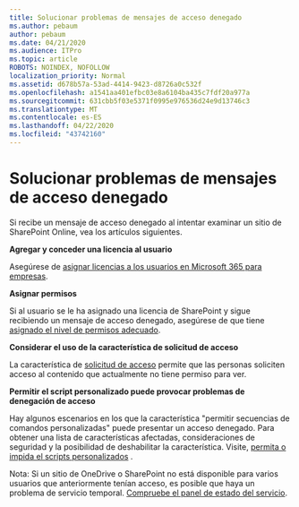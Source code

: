 ```yaml
---
title: Solucionar problemas de mensajes de acceso denegado
ms.author: pebaum
author: pebaum
ms.date: 04/21/2020
ms.audience: ITPro
ms.topic: article
ROBOTS: NOINDEX, NOFOLLOW
localization_priority: Normal
ms.assetid: d678b57a-53ad-4414-9423-d8726a0c532f
ms.openlocfilehash: a1541aa401efbc03e8a6104ba435c7fdf20a977a
ms.sourcegitcommit: 631cbb5f03e5371f0995e976536d24e9d13746c3
ms.translationtype: MT
ms.contentlocale: es-ES
ms.lasthandoff: 04/22/2020
ms.locfileid: "43742160"
---
```

# <a name="troubleshoot-access-denied-messages"></a>Solucionar problemas de mensajes de acceso denegado

Si recibe un mensaje de acceso denegado al intentar examinar un sitio de SharePoint Online, vea los artículos siguientes.

**Agregar y conceder una licencia al usuario**

Asegúrese de [asignar licencias a los usuarios en Microsoft 365 para empresas](https://docs.microsoft.com/office365/admin/subscriptions-and-billing/assign-licenses-to-users?view=o365-worldwide&amp;tabs=One).

**Asignar permisos**

Si al usuario se le ha asignado una licencia de SharePoint y sigue recibiendo un mensaje de acceso denegado, asegúrese de que tiene [asignado el nivel de permisos adecuado](https://docs.microsoft.com/sharepoint/understanding-permission-levels).

**Considerar el uso de la característica de solicitud de acceso**

La característica de [solicitud de acceso](https://support.office.com/article/Set-up-and-manage-access-requests-94B26E0B-2822-49D4-929A-8455698654B3) permite que las personas soliciten acceso al contenido que actualmente no tiene permiso para ver. 

**Permitir el script personalizado puede provocar problemas de denegación de acceso**

Hay algunos escenarios en los que la característica "permitir secuencias de comandos personalizadas" puede presentar un acceso denegado. Para obtener una lista de características afectadas, consideraciones de seguridad y la posibilidad de deshabilitar la característica. Visite, [permita o impida el scripts personalizados](https://docs.microsoft.com/sharepoint/allow-or-prevent-custom-script) .

Nota: Si un sitio de OneDrive o SharePoint no está disponible para varios usuarios que anteriormente tenían acceso, es posible que haya un problema de servicio temporal. [Compruebe el panel de estado del servicio](https://portal.office.com/adminportal/home#/servicehealth).


  

